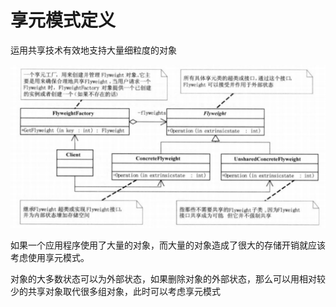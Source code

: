 # 享元模式定义

运用共享技术有效地支持大量细粒度的对象

![img](https://github.com/andochiwa/Design-Pattern/blob/master/Flyweight-Pattern/img.png)

如果一个应用程序使用了大量的对象，而大量的对象造成了很大的存储开销就应该考虑使用享元模式。

对象的大多数状态可以为外部状态，如果删除对象的外部状态，那么可以用相对较少的共享对象取代很多组对象，此时可以考虑享元模式